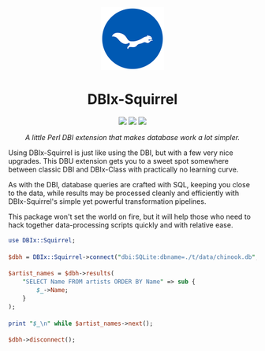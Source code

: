 <div align="center">
    <img src="./resources/images/ekorn.png" width="128">
    <h1>DBIx-Squirrel</h1>
    <img src="https://img.shields.io/cpan/v/DBIx-Squirrel">
    <img src="https://img.shields.io/github/release-date/nukopian/DBIx-Squirrel">
    <img src="https://img.shields.io/cpan/l/DBIx-Squirrel">
    <p>
        <em>A little Perl DBI extension that makes database work a lot simpler.</em>
    </p>
</div>

Using DBIx-Squirrel is just like using the DBI, but with a few very nice
upgrades. This DBU extension gets you to a sweet spot somewhere between
classic DBI and DBIx-Class with practically no learning curve.

As with the DBI, database queries are crafted with SQL, keeping you close
to the data, while results may be processed cleanly and efficiently with
DBIx-Squirrel's simple yet powerful transformation pipelines.

This package won't set the world on fire, but it will help those who need
to hack together data-processing scripts quickly and with relative ease.

```perl
use DBIx::Squirrel;

$dbh = DBIx::Squirrel->connect("dbi:SQLite:dbname=./t/data/chinook.db", "", "");

$artist_names = $dbh->results(
    "SELECT Name FROM artists ORDER BY Name" => sub {
        $_->Name;
    }
);

print "$_\n" while $artist_names->next();

$dbh->disconnect();
```
